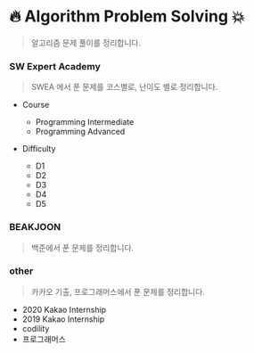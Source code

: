 # :fire: Algorithm Problem Solving :boom:

>  알고리즘 문제 풀이를 정리합니다.



### SW Expert Academy

> SWEA 에서 푼 문제를 코스별로, 난이도 별로 정리합니다.

- Course 
  - Programming Intermediate
  - Programming Advanced

- Difficulty
  - D1
  - D2
  - D3
  - D4
  - D5



### BEAKJOON

> 백준에서 푼 문제를 정리합니다.



### other

> 카카오 기출, 프로그래머스에서 푼 문제를 정리합니다.

- 2020 Kakao Internship
- 2019 Kakao Internship
- codility
- 프로그래머스
